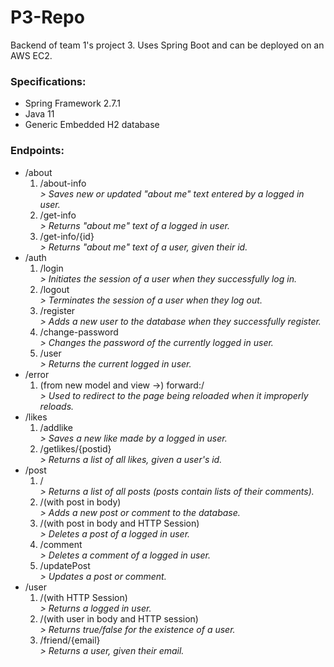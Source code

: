 # P3-Repo

Backend of team 1's project 3. Uses Spring Boot and can be deployed on an AWS EC2.

<h3>Specifications:</h3>
<ul>
  <li>Spring Framework 2.7.1</li>
  <li>Java 11</li>
  <li>Generic Embedded H2 database</li>
</ul>
<h3>Endpoints:</h3>
<ul>
  <li>/about<ol>
    <li>/about-info
      <br><em>> Saves new or updated "about me" text entered by a logged in user.</em></li>
    <li>/get-info
      <br><em>> Returns "about me" text of a logged in user.</em></li>
    <li>/get-info/{id}
      <br><em>> Returns "about me" text of a user, given their id.</em></li>
  </ol></li>
  <li>/auth<ol>
    <li>/login
      <br><em>> Initiates the session of a user when they successfully log in.</em></li>
    <li>/logout
      <br><em>> Terminates the session of a user when they log out.</em></li>
    <li>/register
      <br><em>> Adds a new user to the database when they successfully register.</em></li>
    <li>/change-password
      <br><em>> Changes the password of the currently logged in user.</em></li>
    <li>/user
      <br><em>> Returns the current logged in user.</em></li>
  </ol></li>
  <li>/error<ol>
    <li>(from new model and view ->) forward:/
      <br><em>> Used to redirect to the page being reloaded when it improperly reloads.</em></li>
  </ol></li>
  <li>/likes<ol>
    <li>/addlike
      <br><em>> Saves a new like made by a logged in user.</em></li>
    <li>/getlikes/{postid}
      <br><em>> Returns a list of all likes, given a user's id.</em></li>
  </ol></li>
  <li>/post<ol>
    <li>/
      <br><em>> Returns a list of all posts (posts contain lists of their comments).</em></li>
    <li>/(with post in body)
      <br><em>> Adds a new post or comment to the database.</em></li>
    <li>/(with post in body and HTTP Session)
      <br><em>> Deletes a post of a logged in user.</em></li>
    <li>/comment
      <br><em>> Deletes a comment of a logged in user.</em></li>
    <li>/updatePost
      <br><em>> Updates a post or comment.</em></li>
  </ol></li>
  <li>/user<ol>
    <li>/(with HTTP Session)
      <br><em>> Returns a logged in user.</em></li>
    <li>/(with user in body and HTTP session)
      <br><em>> Returns true/false for the existence of a user.</em></li>
    <li>/friend/{email}
      <br><em>> Returns a user, given their email.</em></li>
  </ol></li>
</ul>
